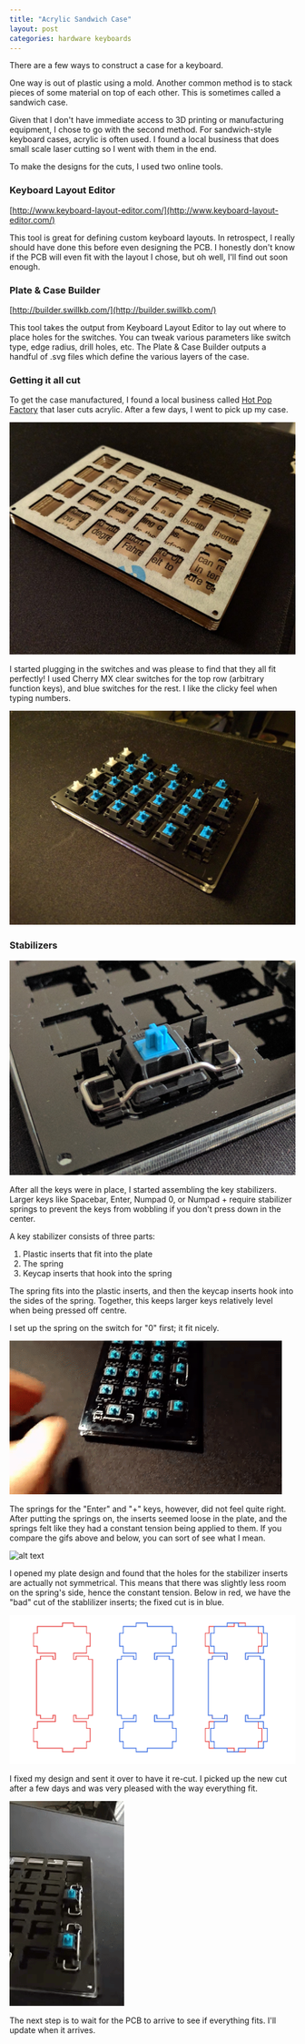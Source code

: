 ```yaml
---
title: "Acrylic Sandwich Case"
layout: post
categories: hardware keyboards
---
```


There are a few ways to construct a case for a keyboard.

One way is out of plastic using a mold. Another common method is to stack pieces of some material on top of each other. This is sometimes called a sandwich case.

Given that I don't have immediate access to 3D printing or manufacturing equipment, I chose to go with the second method. For sandwich-style keyboard cases, acrylic is often used. I found a local business that does small scale laser cutting so I went with them in the end.

To make the designs for the cuts, I used two online tools. 

### Keyboard Layout Editor

[http://www.keyboard-layout-editor.com/](http://www.keyboard-layout-editor.com/)

This tool is great for defining custom keyboard layouts. In retrospect, I really should have done this before even designing the PCB. I honestly don't know if the PCB will even fit with the layout I chose, but oh well, I'll find out soon enough.

### Plate & Case Builder

[http://builder.swillkb.com/](http://builder.swillkb.com/)

This tool takes the output from Keyboard Layout Editor to lay out where to place holes for the switches. You can tweak various parameters like switch type, edge radius, drill holes, etc. The Plate & Case Builder outputs a handful of .svg files which define the various layers of the case.

### Getting it all cut

To get the case manufactured, I found a local business called [Hot Pop Factory](http://www.hotpopfactory.com/) that laser cuts acrylic. After a few days, I went to pick up my case.

![alt text](/assets/numpad_keyboard/acrylic_case/numpad_case_empty.png)

I started plugging in the switches and was please to find that they all fit perfectly! I used Cherry MX clear switches for the top row (arbitrary function keys), and blue switches for the rest. I like the clicky feel when typing numbers.

![alt text](/assets/numpad_keyboard/acrylic_case/case_with_switches.jpg)


### Stabilizers

![alt text](/assets/numpad_keyboard/acrylic_case/switch_with_springs.jpg)

After all the keys were in place, I started assembling the key stabilizers. Larger keys like Spacebar, Enter, Numpad 0, or Numpad + require stabilizer springs to prevent the keys from wobbling if you don't press down in the center. 

A key stabilizer consists of three parts:

1. Plastic inserts that fit into the plate
2. The spring
3. Keycap inserts that hook into the spring

The spring fits into the plastic inserts, and then the keycap inserts hook into the sides of the spring. Together, this keeps larger keys relatively level when being pressed off centre.

I set up the spring on the switch for "0" first; it fit nicely.

![alt text](/assets/numpad_keyboard/acrylic_case/case_springs_good_1.gif)

The springs for the "Enter" and "+" keys, however, did not feel quite right. After putting the springs on, the inserts seemed loose in the plate, and the springs felt like they had a constant tension being applied to them. If you compare the gifs above and below, you can sort of see what I mean.

![alt text](/assets/numpad_keyboard/acrylic_case/case_springs_bad.gif)

I opened my plate design and found that the holes for the stabilizer inserts are actually not symmetrical. This means that there was slightly less room on the spring's side, hence the constant tension. Below in red, we have the "bad" cut of the stablilizer inserts; the fixed cut is in blue.

![alt text](/assets/numpad_keyboard/acrylic_case/stabilizer_cut_comparison.png)

I fixed my design and sent it over to have it re-cut. I picked up the new cut after a few days and was very pleased with the way everything fit.

![alt text](/assets/numpad_keyboard/acrylic_case/case_springs_good_2.gif)

The next step is to wait for the PCB to arrive to see if everything fits. I'll update when it arrives.